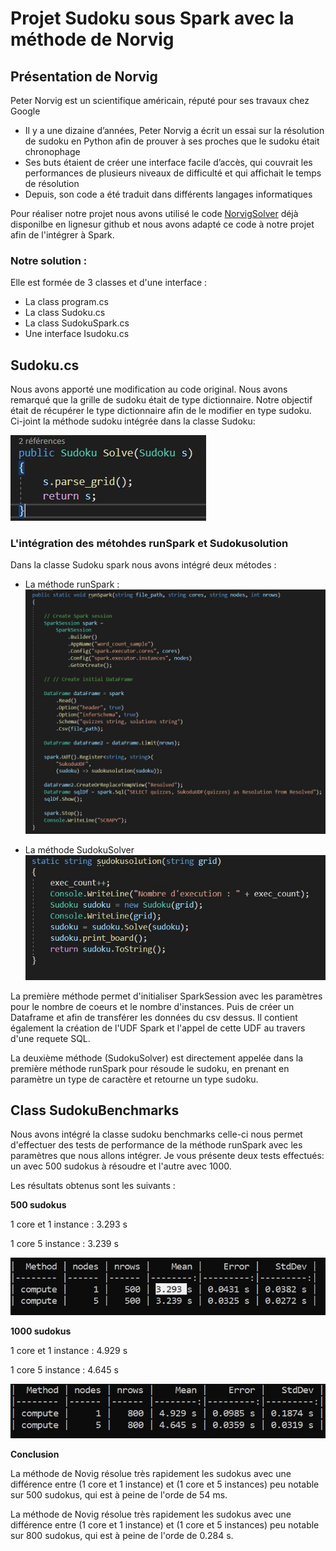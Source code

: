 # Projet Sudoku sous Spark avec la  méthode de Norvig

## Présentation de Norvig

Peter Norvig est un scientifique américain, réputé pour ses travaux chez Google
- Il y a une dizaine d’années, Peter Norvig a écrit un essai sur la résolution de sudoku en Python afin de prouver à ses proches que le sudoku était chronophage
- Ses buts étaient de créer une interface facile d’accès, qui couvrait les performances de plusieurs niveaux de difficulté et qui affichait le temps de résolution
- Depuis, son code a été traduit dans différents langages informatiques

Pour réaliser notre projet nous avons utilisé le code [NorvigSolver](https://github.com/PKRoma/LinqSudokuSolver/blob/master/Solver.cs) déjà disponilbe en lignesur github et nous avons adapté ce code à notre projet afin de l'intégrer à Spark.

### Notre solution :

Elle est formée de 3 classes et d'une interface : 

- La class program.cs 
- La class Sudoku.cs
- La class SudokuSpark.cs 
- Une interface Isudoku.cs

## Sudoku.cs

Nous avons apporté une modification au code original. Nous avons remarqué que la grille de sudoku était de type dictionnaire. Notre objectif était de récupérer le type dictionnaire afin de le modifier en type sudoku. Ci-joint la méthode sudoku intégrée dans la classe Sudoku:

<img src="assets/images/sudoku.jpg">

### L'intégration des  métohdes runSpark et  Sudokusolution 

Dans la classe Sudoku spark nous avons intégré deux métodes : 

- La méthode runSpark : 
![RunSpark](assets/images/runSpark.jpg)

- La méthode SudokuSolver 
![image](assets/images/sudokuSolution.jpg)

La première méthode permet d'initialiser SparkSession avec les paramètres pour le nombre de coeurs et le nombre d'instances. Puis de créer un Dataframe et afin de transférer les données du csv dessus.
Il contient également la création de l'UDF Spark et l'appel de cette UDF au travers d'une requete SQL.


La deuxième méthode (SudokuSolver) est directement appelée dans la première méthode runSpark pour résoude le sudoku, en prenant en paramètre un type de caractère et retourne un type sudoku.

## Class SudokuBenchmarks

Nous avons intégré la classe sudoku benchmarks celle-ci nous permet d'effectuer des tests de performance de la méthode runSpark avec les paramètres que nous allons intégrer. Je vous présente deux tests effectués: un avec 500 sudokus à résoudre et l'autre avec 1000.

Les résultats obtenus sont les suivants :

**500 sudokus**

1 core et 1 instance : 3.293 s 



1 core 5 instance : 3.239 s

![image](assets/images/500.jpg)

**1000 sudokus**

1 core et 1 instance : 4.929 s

1 core 5 instance : 4.645 s

![image](assets/images/800.jpg)

**Conclusion** 

La méthode de Novig résolue très rapidement les sudokus avec une différence entre (1 core et 1 instance) et (1 core et 5 instances) peu notable sur 500 sudokus, qui est à peine de l'orde de 54 ms.

La méthode de Novig résolue très rapidement les sudokus avec une différence entre (1 core et 1 instance) et (1 core et 5 instances) peu notable sur 800 sudokus, qui est à peine de l'orde de 0.284 s.
